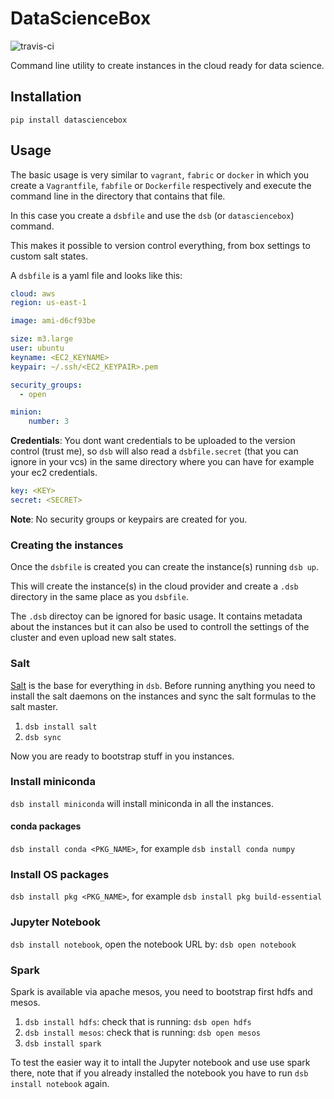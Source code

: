 # DataScienceBox

![travis-ci](https://travis-ci.org/danielfrg/datasciencebox.svg)

Command line utility to create instances in the cloud ready for data science.

## Installation

`pip install datasciencebox`

## Usage

The basic usage is very similar to `vagrant`, `fabric` or `docker` in which you create a
`Vagrantfile`, `fabfile` or `Dockerfile` respectively and execute the command line
in the directory that contains that file.

In this case you create a `dsbfile` and use the `dsb` (or `datasciencebox`) command.


This makes it possible to version control everything, from box settings to custom salt states.

A `dsbfile` is a yaml file and looks like this:

```yaml
cloud: aws
region: us-east-1

image: ami-d6cf93be

size: m3.large
user: ubuntu
keyname: <EC2_KEYNAME>
keypair: ~/.ssh/<EC2_KEYPAIR>.pem

security_groups:
  - open

minion:
    number: 3
```

**Credentials**: You dont want credentials to be uploaded to the version control (trust me), so
`dsb` will also read a `dsbfile.secret` (that you can ignore in your vcs) in the same directory where you can have
for example your ec2 credentials.

```yaml
key: <KEY>
secret: <SECRET>
```

**Note**: No security groups or keypairs are created for you.

### Creating the instances

Once the `dsbfile` is created you can create the instance(s) running `dsb up`.

This will create the instance(s) in the cloud provider and create a `.dsb` directory
in the same place as you `dsbfile`.

The `.dsb` directoy can be ignored for basic usage. It contains metadata about the instances
but it can also be used to controll the settings of the cluster and even upload new salt states.

###  Salt

[Salt](https://github.com/saltstack/salt) is the base for everything in `dsb`. Before running
anything you need to install the salt daemons on the instances and
sync the salt formulas to the salt master.

1. `dsb install salt`
2. `dsb sync`

Now you are ready to bootstrap stuff in you instances.

### Install miniconda

`dsb install miniconda` will install miniconda in all the instances.

#### conda packages

`dsb install conda <PKG_NAME>`, for example `dsb install conda numpy`

### Install OS packages

`dsb install pkg <PKG_NAME>`, for example `dsb install pkg build-essential`

### Jupyter Notebook

`dsb install notebook`, open the notebook URL by: `dsb open notebook`

### Spark

Spark is available via apache mesos, you need to bootstrap first hdfs and mesos.

1. `dsb install hdfs`: check that is running: `dsb open hdfs`
2. `dsb install mesos`: check that is running: `dsb open mesos`
3. `dsb install spark`

To test the easier way it to intall the Jupyter notebook and use use spark there,
note that if you already installed the notebook you have to run `dsb install notebook`
again.
